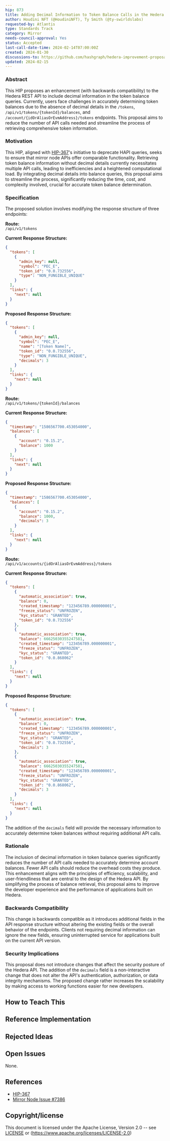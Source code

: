 ```yaml
---
hip: 873
title: Adding Decimal Information to Token Balance Calls in the Hedera REST API
author: Houdini NFT (@HoudiniNFT), Ty Smith (@ty-swirldslabs)
requested-by: Atlantis
type: Standards Track
category: Mirror
needs-council-approval: Yes
status: Accepted
last-call-date-time: 2024-02-14T07:00:00Z
created: 2024-01-30
discussions-to: https://github.com/hashgraph/hedera-improvement-proposal/pull/873
updated: 2024-02-15
---
```


### Abstract
This HIP proposes an enhancement (with backwards compatibility) to the Hedera REST API to include decimal information in the token balance queries. Currently, users face challenges in accurately determining token balances due to the absence of decimal details in the `/tokens`, `/api/v1/tokens/{tokenId}/balances`, and `/account/{idOrAliasOrEvmAddress}/tokens` endpoints. This proposal aims to reduce the number of API calls needed and streamline the process of retrieving comprehensive token information.

### Motivation
This HIP, aligned with [HIP-367](hip-367.md)'s initiative to deprecate HAPI queries, seeks to ensure that mirror node APIs offer comparable functionality. Retrieving token balance information without decimal details currently necessitates multiple API calls, leading to inefficiencies and a heightened computational load. By integrating decimal details into balance queries, this proposal aims to streamline the process, significantly reducing the time, cost, and complexity involved, crucial for accurate token balance determination.

### Specification
The proposed solution involves modifying the response structure of three endpoints:

**Route:**  
`/api/v1/tokens`

**Current Response Structure:**
```json
{
  "tokens": [
    {
      "admin_key": null,
      "symbol": "PEC_E",
      "token_id": "0.0.732556",
      "type": "NON_FUNGIBLE_UNIQUE"
    }
  ],
  "links": {
    "next": null
  }
}
```

**Proposed Response Structure:**
```json
{
  "tokens": [
    {
      "admin_key": null,
      "symbol": "PEC_E",
      "name": "[Token Name]",
      "token_id": "0.0.732556",
      "type": "NON_FUNGIBLE_UNIQUE",
      "decimals": 3
    }
  ],
  "links": {
    "next": null
  }
}
```

**Route:**  
`/api/v1/tokens/{tokenId}/balances`

**Current Response Structure:**
```json
{
  "timestamp": "1586567700.453054000",
  "balances": [
    {
      "account": "0.15.2",
      "balance": 1000
    }
  ],
  "links": {
    "next": null
  }
}
```

**Proposed Response Structure:**
```json
{
  "timestamp": "1586567700.453054000",
  "balances": [
    {
      "account": "0.15.2",
      "balance": 1000,
      "decimals": 3
    }
  ],
  "links": {
    "next": null
  }
}
```

**Route:**  
`/api/v1/accounts/{idOrAliasOrEvmAddress}/tokens`

**Current Response Structure:**
```json
{
  "tokens": [
    {
      "automatic_association": true,
      "balance": 0,
      "created_timestamp": "123456789.000000001",
      "freeze_status": "UNFROZEN",
      "kyc_status": "GRANTED",
      "token_id": "0.0.732556"
    },
    {
      "automatic_association": true,
      "balance": 66625030355247581,
      "created_timestamp": "123456789.000000001",
      "freeze_status": "UNFROZEN",
      "kyc_status": "GRANTED",
      "token_id": "0.0.868062"
    }
  ],
  "links": {
    "next": null
  }
}
```

**Proposed Response Structure:**
```json
{
  "tokens": [
    {
      "automatic_association": true,
      "balance": 0,
      "created_timestamp": "123456789.000000001",
      "freeze_status": "UNFROZEN",
      "kyc_status": "GRANTED",
      "token_id": "0.0.732556",
      "decimals": 3
    },
    {
      "automatic_association": true,
      "balance": 66625030355247581,
      "created_timestamp": "123456789.000000001",
      "freeze_status": "UNFROZEN",
      "kyc_status": "GRANTED",
      "token_id": "0.0.868062",
      "decimals": 3
    }
  ],
  "links": {
    "next": null
  }
}
```

The addition of the `decimals` field will provide the necessary information to accurately determine token balances without requiring additional API calls.

### Rationale
The inclusion of decimal information in token balance queries significantly reduces the number of API calls needed to accurately determine account balances. Fewer API calls should reduce the overhead costs they produce. This enhancement aligns with the principles of efficiency, scalability, and user-friendliness that are central to the design of the Hedera API. By simplifying the process of balance retrieval, this proposal aims to improve the developer experience and the performance of applications built on Hedera.

### Backwards Compatibility
This change is backwards compatible as it introduces additional fields in the API response structure without altering the existing fields or the overall behavior of the endpoints. Clients not requiring decimal information can ignore the new fields, ensuring uninterrupted service for applications built on the current API version.

### Security Implications
This proposal does not introduce changes that affect the security posture of the Hedera API. The addition of the `decimals` field is a non-interactive change that does not alter the API's authentication, authorization, or data integrity mechanisms. The proposed change rather increases the scalability by making access to working functions easier for new developers.

## How to Teach This

## Reference Implementation

## Rejected Ideas

## Open Issues

None.

## References

- [HIP-367](hip-367.md)
- [Mirror Node Issue #7386](https://github.com/hashgraph/hedera-mirror-node/issues/7386)

## Copyright/license

This document is licensed under the Apache License, Version 2.0 -- see [LICENSE](../LICENSE) or (https://www.apache.org/licenses/LICENSE-2.0)
